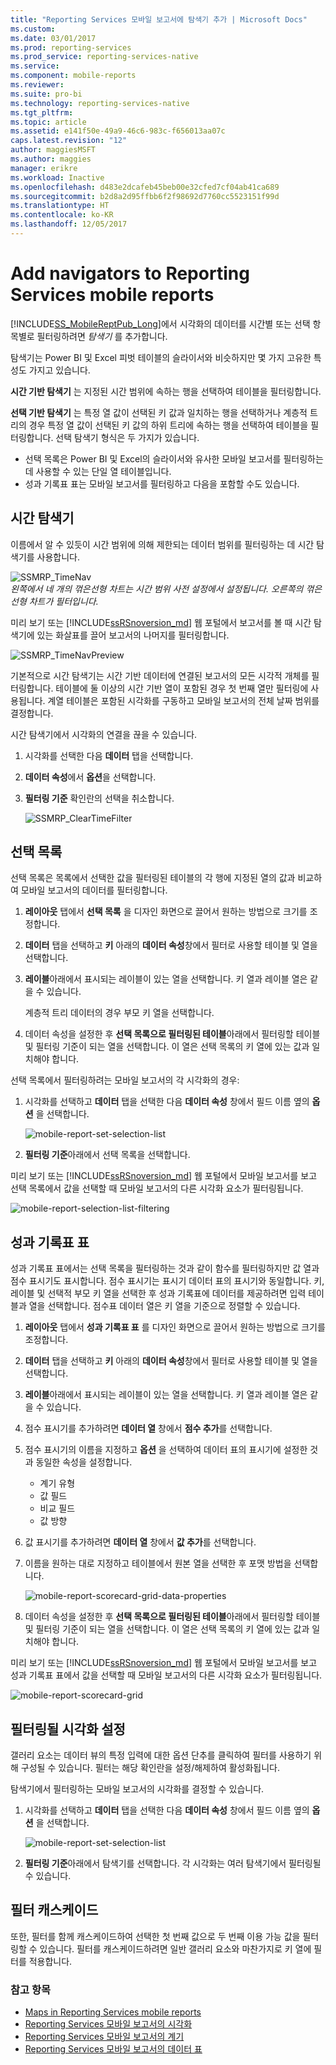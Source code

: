 ```yaml
---
title: "Reporting Services 모바일 보고서에 탐색기 추가 | Microsoft Docs"
ms.custom: 
ms.date: 03/01/2017
ms.prod: reporting-services
ms.prod_service: reporting-services-native
ms.service: 
ms.component: mobile-reports
ms.reviewer: 
ms.suite: pro-bi
ms.technology: reporting-services-native
ms.tgt_pltfrm: 
ms.topic: article
ms.assetid: e141f50e-49a9-46c6-983c-f656013aa07c
caps.latest.revision: "12"
author: maggiesMSFT
ms.author: maggies
manager: erikre
ms.workload: Inactive
ms.openlocfilehash: d483e2dcafeb45beb00e32cfed7cf04ab41ca689
ms.sourcegitcommit: b2d8a2d95ffbb6f2f98692d7760cc5523151f99d
ms.translationtype: HT
ms.contentlocale: ko-KR
ms.lasthandoff: 12/05/2017
---
```

# <a name="add-navigators-to-reporting-services-mobile-reports"></a>Add navigators to Reporting Services mobile reports
[!INCLUDE[SS_MobileReptPub_Long](../../includes/ss-mobilereptpub-long.md)]에서 시각화의 데이터를 시간별 또는 선택 항목별로 필터링하려면 *탐색기* 를 추가합니다. 

탐색기는 Power BI 및 Excel 피벗 테이블의 슬라이서와 비슷하지만 몇 가지 고유한 특성도 가지고 있습니다.

**시간 기반 탐색기** 는 지정된 시간 범위에 속하는 행을 선택하여 테이블을 필터링합니다. 

**선택 기반 탐색기** 는 특정 열 값이 선택된 키 값과 일치하는 행을 선택하거나 계층적 트리의 경우 특정 열 값이 선택된 키 값의 하위 트리에 속하는 행을 선택하여 테이블을 필터링합니다. 선택 탐색기 형식은 두 가지가 있습니다.
* 선택 목록은 Power BI 및 Excel의 슬라이서와 유사한 모바일 보고서를 필터링하는 데 사용할 수 있는 단일 열 테이블입니다.
* 성과 기록표 표는 모바일 보고서를 필터링하고 다음을 포함할 수도 있습니다. 
  
## <a name="time-navigators"></a>시간 탐색기   
  
이름에서 알 수 있듯이 시간 범위에 의해 제한되는 데이터 범위를 필터링하는 데 시간 탐색기를 사용합니다.   
  
![SSMRP_TimeNav](../../reporting-services/mobile-reports/media/ssmrp-timenav.png)  
*왼쪽에서 네 개의 꺾은선형 차트는 시간 범위 사전 설정에서 설정됩니다. 오른쪽의 꺾은선형 차트가 필터입니다.*  
  
미리 보기 또는 [!INCLUDE[ssRSnoversion_md](../../includes/ssrsnoversion-md.md)] 웹 포털에서 보고서를 볼 때 시간 탐색기에 있는 화살표를 끌어 보고서의 나머지를 필터링합니다.  
  
![SSMRP_TimeNavPreview](../../reporting-services/mobile-reports/media/ssmrp-timenavpreview.png)  
  
기본적으로 시간 탐색기는 시간 기반 데이터에 연결된 보고서의 모든 시각적 개체를 필터링합니다. 테이블에 둘 이상의 시간 기반 열이 포함된 경우 첫 번째 열만 필터링에 사용됩니다. 계열 테이블은 포함된 시각화를 구동하고 모바일 보고서의 전체 날짜 범위를 결정합니다.  
  
시간 탐색기에서 시각화의 연결을 끊을 수 있습니다.   
1. 시각화를 선택한 다음 **데이터** 탭을 선택합니다.  
2. **데이터 속성**에서 **옵션**을 선택합니다.  
3. **필터링 기준** 확인란의 선택을 취소합니다.  
  
   ![SSMRP_ClearTimeFilter](../../reporting-services/mobile-reports/media/ssmrp-cleartimefilter.png)  
  
## <a name="selection-lists"></a>선택 목록   
  
선택 목록은 목록에서 선택한 값을 필터링된 테이블의 각 행에 지정된 열의 값과 비교하여 모바일 보고서의 데이터를 필터링합니다. 

1. **레이아웃** 탭에서 **선택 목록** 을 디자인 화면으로 끌어서 원하는 방법으로 크기를 조정합니다.

2. **데이터** 탭을 선택하고 **키** 아래의 **데이터 속성**창에서 필터로 사용할 테이블 및 열을 선택합니다. 

3. **레이블**아래에서 표시되는 레이블이 있는 열을 선택합니다. 키 열과 레이블 열은 같을 수 있습니다.  
  
   계층적 트리 데이터의 경우 부모 키 열을 선택합니다.  
  
4. 데이터 속성을 설정한 후 **선택 목록으로 필터링된 테이블**아래에서 필터링할 테이블 및 필터링 기준이 되는 열을 선택합니다. 이 열은 선택 목록의 키 열에 있는 값과 일치해야 합니다. 

선택 목록에서 필터링하려는 모바일 보고서의 각 시각화의 경우:

1. 시각화를 선택하고 **데이터** 탭을 선택한 다음 **데이터 속성** 창에서 필드 이름 옆의 **옵션** 을 선택합니다.

   ![mobile-report-set-selection-list](../../reporting-services/mobile-reports/media/mobile-report-set-selection-list.png)

2. **필터링 기준**아래에서 선택 목록을 선택합니다.

미리 보기 또는 [!INCLUDE[ssRSnoversion_md](../../includes/ssrsnoversion-md.md)] 웹 포털에서 모바일 보고서를 보고 선택 목록에서 값을 선택할 때 모바일 보고서의 다른 시각화 요소가 필터링됩니다.

![mobile-report-selection-list-filtering](../../reporting-services/mobile-reports/media/mobile-report-selection-list-filtering.png) 
     
## <a name="scorecard-grid"></a>성과 기록표 표  
  
성과 기록표 표에서는 선택 목록을 필터링하는 것과 같이 함수를 필터링하지만 값 열과 점수 표시기도 표시합니다. 점수 표시기는 표시기 데이터 표의 표시기와 동일합니다. 키, 레이블 및 선택적 부모 키 열을 선택한 후 성과 기록표에 데이터를 제공하려면 입력 테이블과 열을 선택합니다. 점수표 데이터 열은 키 열을 기준으로 정렬할 수 있습니다.  

1. **레이아웃** 탭에서 **성과 기록표 표** 를 디자인 화면으로 끌어서 원하는 방법으로 크기를 조정합니다.

2. **데이터** 탭을 선택하고 **키** 아래의 **데이터 속성**창에서 필터로 사용할 테이블 및 열을 선택합니다. 

3. **레이블**아래에서 표시되는 레이블이 있는 열을 선택합니다. 키 열과 레이블 열은 같을 수 있습니다.  
  
4. 점수 표시기를 추가하려면 **데이터 열** 창에서 **점수 추가**를 선택합니다.   
  
5. 점수 표시기의 이름을 지정하고 **옵션** 을 선택하여 데이터 표의 표시기에 설정한 것과 동일한 속성을 설정합니다.  
  
   * 계기 유형
   * 값 필드
   * 비교 필드
   * 값 방향
  
6. 값 표시기를 추가하려면 **데이터 열** 창에서 **값 추가**를 선택합니다.

7. 이름을 원하는 대로 지정하고 테이블에서 원본 열을 선택한 후 포맷 방법을 선택합니다.  

   ![mobile-report-scorecard-grid-data-properties](../../reporting-services/mobile-reports/media/mobile-report-scorecard-grid-data-properties.png)

8. 데이터 속성을 설정한 후 **선택 목록으로 필터링된 테이블**아래에서 필터링할 테이블 및 필터링 기준이 되는 열을 선택합니다. 이 열은 선택 목록의 키 열에 있는 값과 일치해야 합니다. 

미리 보기 또는 [!INCLUDE[ssRSnoversion_md](../../includes/ssrsnoversion-md.md)] 웹 포털에서 모바일 보고서를 보고 성과 기록표 표에서 값을 선택할 때 모바일 보고서의 다른 시각화 요소가 필터링됩니다.

![mobile-report-scorecard-grid](../../reporting-services/mobile-reports/media/mobile-report-scorecard-grid.png)
    
## <a name="set-which-visualizations-are-filtered"></a>필터링될 시각화 설정  
  
갤러리 요소는 데이터 뷰의 특정 입력에 대한 옵션 단추를 클릭하여 필터를 사용하기 위해 구성될 수 있습니다. 필터는 해당 확인란을 설정/해제하여 활성화됩니다.  

탐색기에서 필터링하는 모바일 보고서의 시각화를 결정할 수 있습니다.

1. 시각화를 선택하고 **데이터** 탭을 선택한 다음 **데이터 속성** 창에서 필드 이름 옆의 **옵션** 을 선택합니다.

   ![mobile-report-set-selection-list](../../reporting-services/mobile-reports/media/mobile-report-set-selection-list.png)

2. **필터링 기준**아래에서 탐색기를 선택합니다. 각 시각화는 여러 탐색기에서 필터링될 수 있습니다.
  
## <a name="cascading-filters"></a>필터 캐스케이드   
  
또한, 필터를 함께 캐스케이드하여 선택한 첫 번째 값으로 두 번째 이용 가능 값을 필터링할 수 있습니다. 필터를 캐스케이드하려면 일반 갤러리 요소와 마찬가지로 키 열에 필터를 적용합니다.  

### <a name="see-also"></a>참고 항목 
  
* [Maps in Reporting Services mobile reports](../../reporting-services/mobile-reports/maps-in-reporting-services-mobile-reports.md)
* [Reporting Services 모바일 보고서의 시각화](../../reporting-services/mobile-reports/add-visualizations-to-reporting-services-mobile-reports.md)
* [Reporting Services 모바일 보고서의 계기](../../reporting-services/mobile-reports/add-gauges-to-mobile-reports-reporting-services.md)
* [Reporting Services 모바일 보고서의 데이터 표](../../reporting-services/mobile-reports/add-data-grids-to-mobile-reports-reporting-services.md)  
